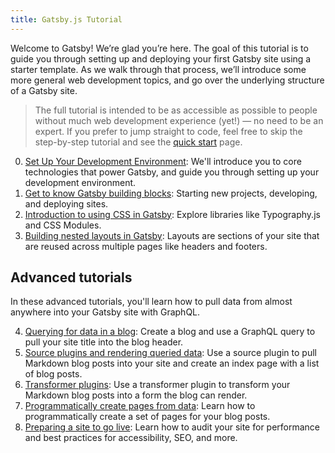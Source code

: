 ```yaml
---
title: Gatsby.js Tutorial
---
```


Welcome to Gatsby! We’re glad you’re here. The goal of this tutorial is to guide you through setting up and deploying your first Gatsby site using a starter template. As we walk through that process, we’ll introduce some more general web development topics, and go over the underlying structure of a Gatsby site.

> The full tutorial is intended to be as accessible as possible to people without much web development experience (yet!) — no need to be an expert. If you prefer to jump straight to code, feel free to skip the step-by-step tutorial and see the [quick start](/docs/quick-start/) page.

0.  [Set Up Your Development Environment](/tutorial/part-zero/): We'll introduce you to core technologies that power Gatsby, and guide you through setting up your development environment.
1.  [Get to know Gatsby building blocks](/tutorial/part-one/): Starting new projects, developing, and deploying sites.
1.  [Introduction to using CSS in Gatsby](/tutorial/part-two/): Explore libraries like Typography.js and CSS Modules.
1.  [Building nested layouts in Gatsby](/tutorial/part-three/): Layouts are sections of your site that are reused across multiple pages like headers and footers.

## Advanced tutorials

In these advanced tutorials, you'll learn how to pull data from almost anywhere into your Gatsby site with GraphQL.

4.  [Querying for data in a blog](/tutorial/part-four/): Create a blog and use a GraphQL query to pull your site title into the blog header.
5.  [Source plugins and rendering queried data](/tutorial/part-five/): Use a source plugin to pull Markdown blog posts into your site and create an index page with a list of blog posts.
6.  [Transformer plugins](/tutorial/part-six/): Use a transformer plugin to transform your Markdown blog posts into a form the blog can render.
7.  [Programmatically create pages from data](/tutorial/part-seven/): Learn how to programmatically create a set of pages for your blog posts.
8.  [Preparing a site to go live](/tutorial/part-eight/): Learn how to audit your site for performance and best practices for accessibility, SEO, and more.
